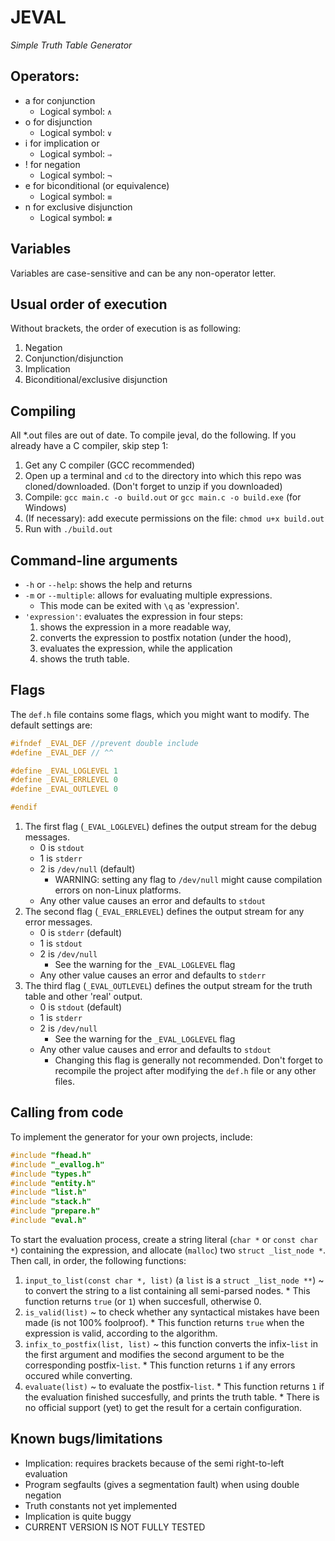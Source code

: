 # JEVAL
*Simple Truth Table Generator*
## Operators:
  * a for conjunction 
    * Logical symbol: ``∧``
  * o for disjunction
    * Logical symbol: ``∨``
  * i for implication or 
    * Logical symbol: ``⇒``
  * ! for negation
    * Logical symbol: ``¬``
  * e for biconditional (or equivalence)
    * Logical symbol: ``≡``
  * n for exclusive disjunction
    * Logical symbol: ``≢``

## Variables
Variables are case-sensitive and can be any non-operator letter.

## Usual order of execution
Without brackets, the order of execution is as following:
  1. Negation
  1. Conjunction/disjunction
  1. Implication
  1. Biconditional/exclusive disjunction

## Compiling
All \*.out files are out of date.
To compile jeval, do the following. If you already have a C compiler, skip step 1:
  1. Get any C compiler (GCC recommended)
  1. Open up a terminal and ``cd`` to the directory into which this repo was cloned/downloaded. 
  (Don't forget to unzip if you downloaded)
  1. Compile: ``gcc main.c -o build.out`` or ``gcc main.c -o build.exe`` (for Windows)
  1. (If necessary): add execute permissions on the file: ``chmod u+x build.out``
  1. Run with ``./build.out``

## Command-line arguments
  * ``-h`` or ``--help``: shows the help and returns
  * ``-m`` or ``--multiple``: allows for evaluating multiple expressions.
    * This mode can be exited with ``\q`` as 'expression'.
  * ``'expression'``: evaluates the expression in four steps:
    1. shows the expression in a more readable way,
    1. converts the expression to postfix notation (under the hood),
    1. evaluates the expression, while the application
    1. shows the truth table.

## Flags
The ``def.h`` file contains some flags, which you might want to modify.
The default settings are:
```c
#ifndef _EVAL_DEF //prevent double include
#define _EVAL_DEF // ^^

#define _EVAL_LOGLEVEL 1
#define _EVAL_ERRLEVEL 0
#define _EVAL_OUTLEVEL 0

#endif
```
  1. The first flag (``_EVAL_LOGLEVEL``) defines the output stream for the debug messages.
      * 0 is ``stdout``
      * 1 is ``stderr`` 
      * 2 is ``/dev/null`` (default)
        * WARNING: setting any flag to ``/dev/null`` might cause compilation errors on non-Linux platforms.
      * Any other value causes an error and defaults to ``stdout``
  2. The second flag (``_EVAL_ERRLEVEL``) defines the output stream for any error messages.
      * 0 is ``stderr`` (default)
      * 1 is ``stdout``
      * 2 is ``/dev/null``
        * See the warning for the ``_EVAL_LOGLEVEL`` flag
      * Any other value causes an error and defaults to ``stderr``
  3. The third flag (``_EVAL_OUTLEVEL``) defines the output stream for the truth table and other 'real' output.
      * 0 is ``stdout`` (default)
      * 1 is ``stderr``
      * 2 is ``/dev/null``
        * See the warning for the ``_EVAL_LOGLEVEL`` flag
      * Any other value causes and error and defaults to ``stdout``
        * Changing this flag is generally not recommended.
Don't forget to recompile the project after modifying the ``def.h`` file or any other files.

## Calling from code
To implement the generator for your own projects, include:
```c
#include "fhead.h"
#include "_evallog.h"
#include "types.h"
#include "entity.h"
#include "list.h"
#include "stack.h"
#include "prepare.h"
#include "eval.h"
```

To start the evaluation process, create a string literal (``char *`` or ``const char *``) containing the expression, and allocate (``malloc``) two ``struct _list_node *``. Then call, in order, the following functions:
  1. ``input_to_list(const char *, list)`` (a ``list`` is a ``struct _list_node **``) ~ to convert the string to a list containing all semi-parsed nodes.
    * This function returns ``true`` (or ``1``) when succesfull, otherwise 0.
  1. ``is_valid(list)`` ~ to check whether any syntactical mistakes have been made (is not 100% foolproof).
    * This function returns ``true`` when the expression is valid, according to the algorithm.
  1. ``infix_to_postfix(list, list)`` ~ this function converts the infix-``list`` in the first argument and modifies the second argument to be the corresponding postfix-``list``.
    * This function returns ``1`` if any errors occured while converting.
  1. ``evaluate(list)`` ~ to evaluate the postfix-``list``.
    * This function returns ``1`` if the evaluation finished succesfully, and prints the truth table.
    * There is no official support (yet) to get the result for a certain configuration.

## Known bugs/limitations
  * Implication: requires brackets because of the semi right-to-left evaluation
  * Program segfaults (gives a segmentation fault) when using double negation
  * Truth constants not yet implemented
  * Implication is quite buggy
  * CURRENT VERSION IS NOT FULLY TESTED











